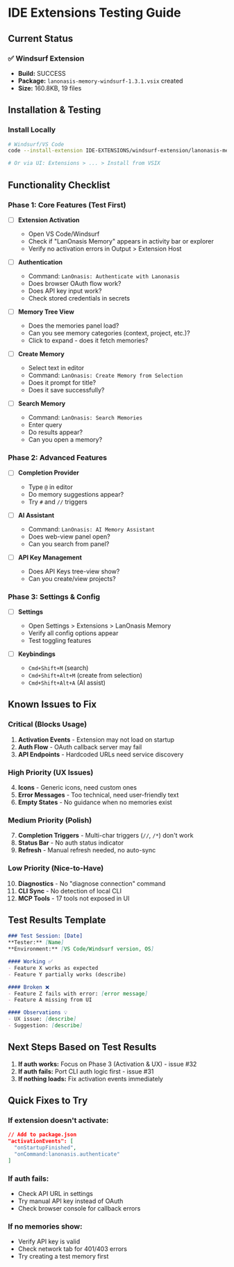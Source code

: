 # IDE Extensions Testing Guide

## Current Status

### ✅ Windsurf Extension
- **Build:** SUCCESS
- **Package:** `lanonasis-memory-windsurf-1.3.1.vsix` created
- **Size:** 160.8KB, 19 files

## Installation & Testing

### Install Locally
```bash
# Windsurf/VS Code
code --install-extension IDE-EXTENSIONS/windsurf-extension/lanonasis-memory-windsurf-1.3.1.vsix

# Or via UI: Extensions > ... > Install from VSIX
```

## Functionality Checklist

### Phase 1: Core Features (Test First)
- [ ] **Extension Activation**
  - Open VS Code/Windsurf
  - Check if "LanOnasis Memory" appears in activity bar or explorer
  - Verify no activation errors in Output > Extension Host

- [ ] **Authentication**
  - Command: `LanOnasis: Authenticate with Lanonasis`
  - Does browser OAuth flow work?
  - Does API key input work?
  - Check stored credentials in secrets

- [ ] **Memory Tree View**
  - Does the memories panel load?
  - Can you see memory categories (context, project, etc.)?
  - Click to expand - does it fetch memories?

- [ ] **Create Memory**
  - Select text in editor
  - Command: `LanOnasis: Create Memory from Selection`
  - Does it prompt for title?
  - Does it save successfully?

- [ ] **Search Memory**
  - Command: `LanOnasis: Search Memories`
  - Enter query
  - Do results appear?
  - Can you open a memory?

### Phase 2: Advanced Features
- [ ] **Completion Provider**
  - Type `@` in editor
  - Do memory suggestions appear?
  - Try `#` and `//` triggers

- [ ] **AI Assistant**
  - Command: `LanOnasis: AI Memory Assistant`
  - Does web-view panel open?
  - Can you search from panel?

- [ ] **API Key Management**
  - Does API Keys tree-view show?
  - Can you create/view projects?

### Phase 3: Settings & Config
- [ ] **Settings**
  - Open Settings > Extensions > LanOnasis Memory
  - Verify all config options appear
  - Test toggling features

- [ ] **Keybindings**
  - `Cmd+Shift+M` (search)
  - `Cmd+Shift+Alt+M` (create from selection)
  - `Cmd+Shift+Alt+A` (AI assist)

## Known Issues to Fix

### Critical (Blocks Usage)
1. **Activation Events** - Extension may not load on startup
2. **Auth Flow** - OAuth callback server may fail
3. **API Endpoints** - Hardcoded URLs need service discovery

### High Priority (UX Issues)
4. **Icons** - Generic icons, need custom ones
5. **Error Messages** - Too technical, need user-friendly text
6. **Empty States** - No guidance when no memories exist

### Medium Priority (Polish)
7. **Completion Triggers** - Multi-char triggers (`//`, `/*`) don't work
8. **Status Bar** - No auth status indicator
9. **Refresh** - Manual refresh needed, no auto-sync

### Low Priority (Nice-to-Have)
10. **Diagnostics** - No "diagnose connection" command
11. **CLI Sync** - No detection of local CLI
12. **MCP Tools** - 17 tools not exposed in UI

## Test Results Template

```markdown
### Test Session: [Date]
**Tester:** [Name]
**Environment:** [VS Code/Windsurf version, OS]

#### Working ✅
- Feature X works as expected
- Feature Y partially works (describe)

#### Broken ❌
- Feature Z fails with error: [error message]
- Feature A missing from UI

#### Observations 💡
- UX issue: [describe]
- Suggestion: [describe]
```

## Next Steps Based on Test Results

1. **If auth works:** Focus on Phase 3 (Activation & UX) - issue #32
2. **If auth fails:** Port CLI auth logic first - issue #31
3. **If nothing loads:** Fix activation events immediately

## Quick Fixes to Try

### If extension doesn't activate:
```json
// Add to package.json
"activationEvents": [
  "onStartupFinished",
  "onCommand:lanonasis.authenticate"
]
```

### If auth fails:
- Check API URL in settings
- Try manual API key instead of OAuth
- Check browser console for callback errors

### If no memories show:
- Verify API key is valid
- Check network tab for 401/403 errors
- Try creating a test memory first
